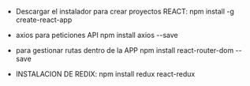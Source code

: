 

- Descargar el instalador para crear proyectos REACT:
npm install -g create-react-app

- axios para peticiones API
npm install axios --save

- para gestionar rutas dentro de la APP
npm install react-router-dom --save

- INSTALACION DE REDIX:
npm install redux react-redux
